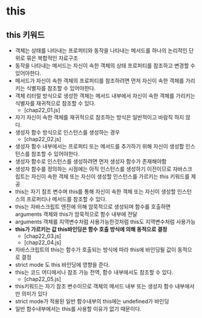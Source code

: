 # this
## this 키워드
- 객체는 상태를 나타내는 프로퍼티와 동작을 나타내는 메서드를 하나의 논리적인 단위로 묶은 복합적인 자료구조
- 동작을 나타내는 메서드는 자신이 속한 객체의 상태 프로퍼티를 참조하고 변경할 수 있어야한다.
- 메서드가 자신이 속한 객체의 프로퍼티를 참조하려면 먼저 자신이 속한 객체를 가리키는 식별자를 참조할 수 있어야한다.
- 객체 리터럴 방식으로 생성한 객체는 메서드 내부에서 자신이 속한 객체를 가리키는 식별자를 재귀적으로 참조할 수 있다.
  - [chap22_01.js]
- 자기 자신이 속한 객체를 재귀적으로 참조하는 방식은 일반적이고 바람직 하지 않다.
- 생성자 함수 방식으로 인스턴스를 생성하는 경우
  - [chap22_02.js]
- 생성자 함수 내부에서는 프로퍼티 또는 메서드를 추가하기 위해 자신이 생성할 인스턴스를 참조할 수 있어야한다.
- 생성자 함수로 인스턴스를 생성하려면 먼저 생성자 함수가 존재해야함
- 생성자 함수를 정의하는 시점에는 아직 인스턴스를 생성하기 이전이므로 자바스크립트는 자신이 속한 객체 또는 자신이 생성할 인스턴스를 가르키는 this 키워드를 제공
- this는 자기 참조 변수며 this를 통해 자신이 속한 객체 또는 자신이 생성할 인스턴스의 프로퍼티나 메서드를 참조할 수 있다.
- this는 자바스크립트 엔진에 의해 암묵적으로 생성되며 함수를 호출하면 arguments 객체와 this가 암묵적으로 함수 내부에 전달
- arguments 객체를 지역변수처럼 사용가능한것처럼 this도 지역변수처럼 사용가능
- **this가 가르키는 값 this바인딩은 함수 호출 방식에 의해 동적으로 결정**
  - [chap22_03.js]
  - [chap22_04.js]
- 자바스크립트의 this는 함수가 호출되는 방식에 따라 this에 바인딩될 값이 동적으로 결정
- strict mode 도 this 바인딩에 영향을 준다.
- this는 코드 어디에서나 참조 가능 전역, 함수 내부에서도 참조할 수 있다.
  - [chap22_05.js]
- this키워드는 자기 참조 변수이므로 객체의 메서드 내부 또는 생성자 함수 내부에서만 의미가 있다
- strict mode가 적용된 일반 함수내부의 this에는 undefined가 바인딩
- 일반 함수내부에서는 this를 사용할 이유가 없기 때문이다.